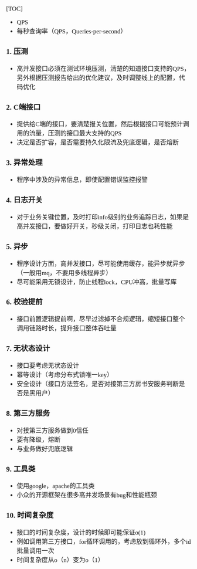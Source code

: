 <span  style="font-family: Simsun,serif; font-size: 17px; ">

[TOC]

- QPS
- 每秒查询率（QPS，Queries-per-second）

### 1. 压测

- 高并发接口必须在测试环境压测，清楚的知道接口支持的QPS，另外根据压测报告给出的优化建议，及时调整线上的配置，代码优化

### 2. C端接口

- 提供给C端的接口，要清楚报关位置，然后根据接口可能预计调用的流量，压测的接口最大支持的QPS
- 决定是否扩容，是否需要持久化限流及兜底逻辑，是否熔断

### 3. 异常处理

- 程序中涉及的异常信息，即使配置错误监控报警

### 4. 日志开关

- 对于业务关键位置，及时打印info级别的业务追踪日志，如果是高并发接口，要做好开关，秒级关闭，打印日志也耗性能

### 5. 异步

- 程序设计方面，高并发接口，尽可能使用缓存，能异步就异步（一般用mq，不要用多线程异步）
- 尽可能采用无锁设计，防止线程lock，CPU冲高，批量写库

### 6. 校验提前

- 接口前置逻辑提前啊，尽早过滤掉不合规逻辑，缩短接口整个调用链路时长，提升接口整体吞吐量

### 7. 无状态设计

- 接口要考虑无状态设计
- 幂等设计（考虑分布式锁唯一key）
- 安全设计（接口方法签名，是否对接第三方房书安服务判断是否是黑用户）

### 8. 第三方服务

- 对接第三方服务做到0信任
- 要有降级，熔断
- 与业务做好兜底逻辑

### 9. 工具类

- 使用google，apache的工具类
- 小众的开源框架在很多高并发场景有bug和性能瓶颈

### 10. 时间复杂度

- 接口的时间复杂度，设计的时候即可能保证o(1)
- 例如调用第三方接口，for循环调用的，考虑放到循环外，多个id批量调用一次
- 时间复杂度从o（n）变为o（1）

</span>